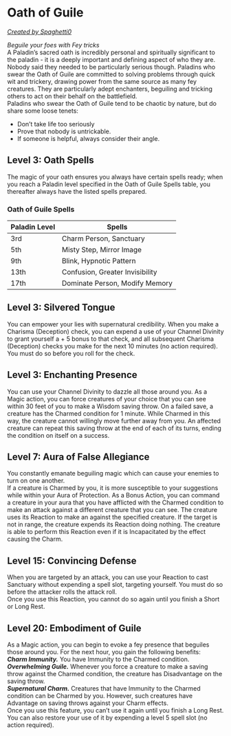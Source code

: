 # Oath of Guile
[*Created by Spaghetti0*](https://bio.site/spaghetti0)

*Beguile your foes with Fey tricks*  
A Paladin’s sacred oath is incredibly personal and spiritually significant to the paladin - it is a deeply important and defining aspect of who they are. Nobody said they needed to be particularly serious though. Paladins who swear the Oath of Guile are committed to solving problems through quick wit and trickery, drawing power from the same source as many fey
creatures. They are particularly adept enchanters, beguiling and tricking others to act on their behalf on the battlefield.  
Paladins who swear the Oath of Guile tend to be chaotic by nature, but do share some loose tenets:
- Don’t take life too seriously
- Prove that nobody is untrickable.
- If someone is helpful, always consider their angle.

## Level 3: Oath Spells
The magic of your oath ensures you always have certain spells ready; when you reach a Paladin level specified in the Oath of Guile Spells table, you thereafter always have the listed spells prepared.
### Oath of Guile Spells
| Paladin Level | Spells                          |
|---------------|---------------------------------|
| 3rd           | Charm Person, Sanctuary         |
| 5th           | Misty Step, Mirror Image        |
| 9th           | Blink, Hypnotic Pattern         |
| 13th          | Confusion, Greater Invisibility |
| 17th          | Dominate Person, Modify Memory  |

## Level 3: Silvered Tongue
You can empower your lies with supernatural credibility. When you make a Charisma (Deception) check, you can expend a use of your Channel Divinity to grant yourself a + 5 bonus to that check, and all subsequent Charisma (Deception) checks you make for the next 10 minutes (no action required). You must do so before you roll for the check.

## Level 3: Enchanting Presence
You can use your Channel Divinity to dazzle all those around you. As a Magic action, you can force creatures of your choice that you can see within 30 feet of you to make a Wisdom saving throw. On a failed save, a creature has the Charmed condition for 1 minute. While Charmed in this way, the creature cannot willingly move further away from you. An affected creature can repeat this saving throw at the end of each of its turns, ending the condition on itself on a success.

## Level 7: Aura of False Allegiance
You constantly emanate beguiling magic which can cause your enemies to turn on one another.  
If a creature is Charmed by you, it is more susceptible to your suggestions while within your Aura of Protection. As a Bonus Action, you can command a creature in your aura that you have afflicted with the Charmed condition to make an attack against a different creature that you can see. The creature uses its Reaction to make an against the specified creature. If the target is not in range, the creature expends its Reaction doing nothing. The creature is able to perform this Reaction even if it is Incapacitated by the effect causing the Charm.

## Level 15: Convincing Defense
When you are targeted by an attack, you can use your Reaction to cast Sanctuary without expending a spell slot, targeting yourself. You must do so before the attacker rolls the attack roll.  
Once you use this Reaction, you cannot do so again until you finish a Short or Long Rest.

## Level 20: Embodiment of Guile
As a Magic action, you can begin to evoke a fey presence that beguiles those around you. For the next hour, you gain the following benefits:  
***Charm Immunity.*** You have Immunity to the Charmed condition.  
***Overwhelming Guile.*** Whenever you force a creature to make a saving throw against the Charmed condition, the creature has Disadvantage on the saving throw.  
***Supernatural Charm.*** Creatures that have Immunity to the Charmed condition can be Charmed by you. However, such creatures have Advantage on saving throws against your Charm effects.  
Once you use this feature, you can’t use it again until you finish a Long Rest. You can also restore your use of it by expending a level 5 spell slot (no action required).